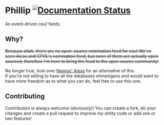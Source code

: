 # Phillip [![Documentation Status](https://readthedocs.org/projects/notaiess/badge/?version=latest)](https://notaiess.readthedocs.io/en/latest/?badge=latest)
An event-driven osu! feeds.

## Why?
~~Because afaik, there are no open-source nomination feed for osu! We've seen Aiess and CPOL's nomination feed, but none of them are actually open sourced, therefore I'm here to bring the feed to the open source community!~~

No longer true, look over [Naxess' Aiess](https://github.com/Naxesss/Aiess) for an alternative of this.  
If you're not willing to have all the databases shinenigans and would want to have more freedom as to what you can do, feel free to use this one.

## Contributing
Contribution is always welcome (obviously)! You can create a fork, do your changes and create a pull request to improve my shitty code or add one or two features!
